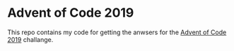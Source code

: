 # Advent of Code 2019

This repo contains my code for getting the anwsers for the [Advent of Code 2019][aoc2019] challange.

[aoc2019]: https://adventofcode.com/2019
